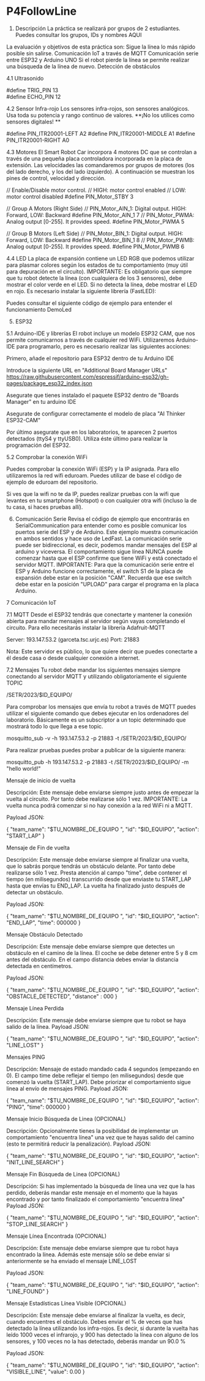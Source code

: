 # P4FollowLine
1. Descripción
La práctica se realizará por grupos de 2 estudiantes. Puedes consultar los grupos, IDs y nombres AQUI

La evaluación y objetivos de esta práctica son:
    Sigue la línea lo más rápido posible sin salirse.
    Comunicación IoT a través de MQTT
    Comunicación serie entre ESP32 y Arduino UNO
    Si el robot pierde la línea se permite realizar una búsqueda de la línea de nuevo.
    Detección de obstáculos

4.1 Ultrasonido

#define TRIG_PIN 13  
#define ECHO_PIN 12  

4.2 Sensor Infra-rojo
Los sensores infra-rojos, son sensores analógicos. Usa toda su potencia y rango continuo de valores. **¡No los utilices como sensores digitales! **

#define PIN_ITR20001-LEFT   A2
#define PIN_ITR20001-MIDDLE A1
#define PIN_ITR20001-RIGHT  A0

4.3 Motores
El Smart Robot Car incorpora 4 motores DC que se controlan a través de una pequeña placa controladora incorporada en la placa de extensión. Las velocidades las comandaremos por grupos de motores (los del lado derecho, y los del lado izquierdo). A continuación se muestran los pines de control, velocidad y dirección.

// Enable/Disable motor control.
//  HIGH: motor control enabled
//  LOW: motor control disabled
#define PIN_Motor_STBY 3

// Group A Motors (Right Side)
// PIN_Motor_AIN_1: Digital output. HIGH: Forward, LOW: Backward
#define PIN_Motor_AIN_1 7
// PIN_Motor_PWMA: Analog output [0-255]. It provides speed.
#define PIN_Motor_PWMA 5

// Group B Motors (Left Side)
// PIN_Motor_BIN_1: Digital output. HIGH: Forward, LOW: Backward
#define PIN_Motor_BIN_1 8
// PIN_Motor_PWMB: Analog output [0-255]. It provides speed.
#define PIN_Motor_PWMB 6

4.4 LED
La placa de expansión contiene un LED RGB que podemos utilizar para plasmar colores según los estados de tu comportamiento (muy útil para depuración en el circuito).
IMPORTANTE: Es obligatorio que siempre que tu robot detecte la línea (con cualquiera de los 3 sensores), debe mostrar el color verde en el LED. Si no detecta la línea, debe mostrar el LED en rojo.
Es necesario instalar la siguiente librería (FastLED):

Puedes consultar el siguiente código de ejemplo para entender el funcionamiento DemoLed

5. ESP32

5.1 Arduino-IDE y librerías
El robot incluye un modelo ESP32 CAM, que nos permite comunicarnos a través de cualquier red WiFi. Utilizaremos Arduino-IDE para programarlo, pero es necesario realizar las siguientes acciones:

Primero, añade el repositorio para ESP32 dentro de tu Arduino IDE

Introduce la siguiente URL en "Additional Board Manager URLs"
https://raw.githubusercontent.com/espressif/arduino-esp32/gh-pages/package_esp32_index.json

Asegurate que tienes instalado el paquete ESP32 dentro de "Boards Manager" en tu arduino IDE 

Asegurate de configurar correctamente el modelo de placa "AI Thinker ESP32-CAM" 


Por último asegurate que en los laboratorios, te aparecen 2 puertos detectados (ttyS4 y ttyUSB0). Utiliza éste último para realizar la programación del ESP32.

5.2 Comprobar la conexión WiFi

Puedes comprobar la conexión WiFi (ESP) y la IP asignada. Para ello utilizaremos la red wifi eduroam. Puedes utilizar de base el código de ejemplo de eduroam del repositorio.

Si ves que la wifi no te da IP, puedes realizar pruebas con la wifi que levantes en tu smartphone (Hotspot) o con cualquier otra wifi (incluso la de tu casa, si haces pruebas allí).

6. Comunicación Serie
Revisa el código de ejemplo que encontrarás en SerialCommunication para entender como es posible comunicar los puertos serie del ESP y de Arduino. Este ejemplo muestra comunicación en ambos sentidos y hace uso de LedFast.
La comunicación serie puede ser bidireccional, es decir, podemos mandar mensajes del ESP al arduino y viceversa. El comportamiento sigue línea NUNCA puede comenzar hasta que el ESP confirme que tiene WiFi y está conectado el servidor MQTT.
IMPORTANTE: Para que la comunicación serie entre el ESP y Arduino funcione correctamente, el switch S1 de la placa de expansión debe estar en la posición "CAM". Recuerda que ese switch debe estar en la posición "UPLOAD" para cargar el programa en la placa Arduino.


7 Comunicación IoT

7.1 MQTT
Desde el ESP32 tendrás que conectarte y mantener la conexión abierta para mandar mensajes al servidor según vayas completando el circuito. Para ello necesitarás instalar la librería Adafruit-MQTT


Server: 193.147.53.2  (garceta.tsc.urjc.es)
Port: 21883


Nota: Este servidor es público, lo que quiere decir que puedes conectarte a él desde casa o desde cualquier conexión a internet.

7.2 Mensajes
Tu robot debe mandar los siguientes mensajes siempre conectando al servidor MQTT y utilizando obligatoriamente el siguiente TOPIC

/SETR/2023/$ID_EQUIPO/


Para comprobar los mensajes que envía tu robot a través de MQTT puedes utilizar el siguiente comando que debes ejecutar en los ordenadores del laboratorio. Básicamente es un subscriptor a un topic determinado que mostrará todo lo que llega a ese topic.

mosquitto_sub -v -h 193.147.53.2 -p 21883 -t /SETR/2023/$ID_EQUIPO/


Para realizar pruebas puedes probar a publicar de la siguiente manera:

mosquitto_pub -h 193.147.53.2 -p 21883 -t /SETR/2023/$ID_EQUIPO/ -m "hello world!"



Mensaje de inicio de vuelta


Descripción: Este mensaje debe enviarse siempre justo antes de empezar la vuelta al circuito. Por tanto debe realizarse sólo 1 vez. IMPORTANTE:  La vuelta nunca podrá comenzar si no hay conexión a la red WiFi ni a MQTT.


Payload JSON:



{
	"team_name": "$TU_NOMBRE_DE_EQUIPO ",
	"id": "$ID_EQUIPO",
	"action": "START_LAP"
}



Mensaje de Fin de vuelta


Descripción: Este mensaje debe enviarse siempre al finalizar una vuelta, que lo sabrás porque tendrás un obstáculo delante. Por tanto debe realizarse sólo 1 vez. Presta atención al campo "time", debe contener el tiempo (en milisegundos) transcurrido desde que enviaste tu START_LAP hasta que envías tu END_LAP. La vuelta ha finalizado justo después de detectar un obstáculo.


Payload JSON:



{
	"team_name": "$TU_NOMBRE_DE_EQUIPO ",
	"id": "$ID_EQUIPO",
	"action": "END_LAP",
        "time": 000000
}



Mensaje Obstáculo Detectado


Descripción: Este mensaje debe enviarse siempre que detectes un obstáculo en el camino de la línea. El coche se debe detener entre 5 y 8 cm antes del obstáculo. En el campo distancia debes enviar la distancia detectada en centímetros.


Payload JSON:



{
	"team_name": "$TU_NOMBRE_DE_EQUIPO ",
	"id": "$ID_EQUIPO",
	"action": "OBSTACLE_DETECTED",
        "distance" : 000
}



Mensaje Línea Perdida

Descripción: Este mensaje debe enviarse siempre que tu robot se haya salido de la línea.
Payload JSON:


{
	"team_name": "$TU_NOMBRE_DE_EQUIPO ",
	"id": "$ID_EQUIPO",
	"action": "LINE_LOST"
}



Mensajes PING

Descripción: Mensaje de estado mandado cada 4 segundos (empezando en 0). El campo time debe reflejar el tiempo (en milisegundos) desde que comenzó la vuelta (START_LAP). Debe priorizar el comportamiento sigue linea al envío de mensajes PING.
Payload JSON:


{
	"team_name": "$TU_NOMBRE_DE_EQUIPO ",
	"id": "$ID_EQUIPO",
	"action": "PING",
        "time": 000000
}



Mensaje Inicio Búsqueda de Linea (OPCIONAL)

Descripción: Opcionalmente tienes la posibilidad de implementar un comportamiento "encuentra línea" una vez que te hayas salido del camino (esto te permitirá reducir la penalización).
Payload JSON:


{
	"team_name": "$TU_NOMBRE_DE_EQUIPO ",
	"id": "$ID_EQUIPO",
	"action": "INIT_LINE_SEARCH"
}



Mensaje Fin Búsqueda de Linea (OPCIONAL)

Descripción: Si has implementado la búsqueda de línea una vez que la has perdido, deberás mandar este mensaje en el momento que la hayas encontrado y por tanto finalizado el comportamiento "encuentra línea"
Payload JSON:


{
	"team_name": "$TU_NOMBRE_DE_EQUIPO ",
	"id": "$ID_EQUIPO",
	"action": "STOP_LINE_SEARCH"
}



Mensaje Línea Encontrada (OPCIONAL)

Descripción: Este mensaje debe enviarse siempre que tu robot haya encontrado la línea. Además este mensaje sólo se debe enviar si anteriormente se ha enviado el mensaje LINE_LOST

Payload JSON:


{
	"team_name": "$TU_NOMBRE_DE_EQUIPO ",
	"id": "$ID_EQUIPO",
	"action": "LINE_FOUND"
}



Mensaje Estadísticas Línea Visible (OPCIONAL)


Descripción: Este mensaje debe enviarse al finalizar la vuelta, es decir, cuando encuentres el obstáculo. Debes enviar el % de veces que has detectado la línea utilizando los infra-rojos. Es decir, si durante la vuelta has leído 1000 veces el infrarojo, y 900 has detectado la línea con alguno de los sensores, y 100 veces no la has detectado, deberás mandar un 90.0 %


Payload JSON:



{
	"team_name": "$TU_NOMBRE_DE_EQUIPO ",
	"id": "$ID_EQUIPO",
	"action": "VISIBLE_LINE",
        "value": 0.00
}



